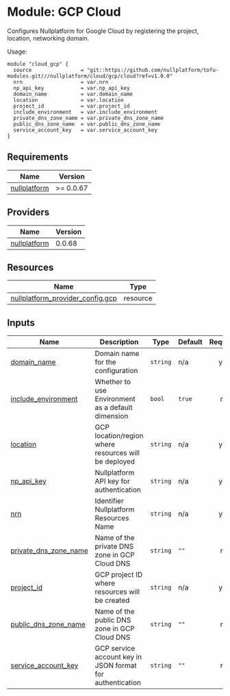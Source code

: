 # Module: GCP Cloud

Configures Nullplatform for Google Cloud by registering the project, location, networking domain.

Usage:

```
module "cloud_gcp" {
  source                = "git::https://github.com/nullplatform/tofu-modules.git///nullplatform/cloud/gcp/cloud?ref=v1.0.0"
  nrn                   = var.nrn
  np_api_key            = var.np_api_key
  domain_name           = var.domain_name
  location              = var.location
  project_id            = var.project_id
  include_environment   = var.include_environment
  private_dns_zone_name = var.private_dns_zone_name
  public_dns_zone_name  = var.public_dns_zone_name
  service_account_key   = var.service_account_key
}
```

<!-- BEGIN_TF_DOCS -->
## Requirements

| Name | Version |
|------|---------|
| <a name="requirement_nullplatform"></a> [nullplatform](#requirement\_nullplatform) | >= 0.0.67 |

## Providers

| Name | Version |
|------|---------|
| <a name="provider_nullplatform"></a> [nullplatform](#provider\_nullplatform) | 0.0.68 |

## Resources

| Name | Type |
|------|------|
| [nullplatform_provider_config.gcp](https://registry.terraform.io/providers/nullplatform/nullplatform/latest/docs/resources/provider_config) | resource |

## Inputs

| Name | Description | Type | Default | Required |
|------|-------------|------|---------|:--------:|
| <a name="input_domain_name"></a> [domain\_name](#input\_domain\_name) | Domain name for the configuration | `string` | n/a | yes |
| <a name="input_include_environment"></a> [include\_environment](#input\_include\_environment) | Whether to use Environment as a default dimension | `bool` | `true` | no |
| <a name="input_location"></a> [location](#input\_location) | GCP location/region where resources will be deployed | `string` | n/a | yes |
| <a name="input_np_api_key"></a> [np\_api\_key](#input\_np\_api\_key) | Nullplatform API key for authentication | `string` | n/a | yes |
| <a name="input_nrn"></a> [nrn](#input\_nrn) | Identifier Nullplatform Resources Name | `string` | n/a | yes |
| <a name="input_private_dns_zone_name"></a> [private\_dns\_zone\_name](#input\_private\_dns\_zone\_name) | Name of the private DNS zone in GCP Cloud DNS | `string` | `""` | no |
| <a name="input_project_id"></a> [project\_id](#input\_project\_id) | GCP project ID where resources will be created | `string` | n/a | yes |
| <a name="input_public_dns_zone_name"></a> [public\_dns\_zone\_name](#input\_public\_dns\_zone\_name) | Name of the public DNS zone in GCP Cloud DNS | `string` | `""` | no |
| <a name="input_service_account_key"></a> [service\_account\_key](#input\_service\_account\_key) | GCP service account key in JSON format for authentication | `string` | `""` | no |
<!-- END_TF_DOCS -->
